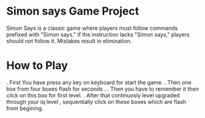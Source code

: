 # Simon says Game Project

Simon Says is a classic game where players must follow commands prefixed with "Simon says." If the instruction lacks "Simon says," players should not follow it. Mistakes result in elimination.

# How to Play

. First You have press any key on keyboard for start the game.
. Then one box from four boxes flash for seconds .
. Then you have to remember it then click on this box for first level.
. After that continuosly level upgraded through your iq level , sequentially click on these boxes which are flash from begining.
